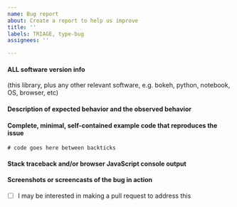 ```yaml
---
name: Bug report
about: Create a report to help us improve
title: ''
labels: TRIAGE, type-bug
assignees: ''

---
```

<!--
Thanks for contacting us! Please read and follow these instructions carefully, then delete this introductory text to keep your issue easy to read. Note that the issue tracker is NOT the place for usage questions and technical assistance; post those at [Discourse](https://discourse.holoviz.org) instead. Issues without the required information below may be closed immediately.
-->

#### ALL software version info
(this library, plus any other relevant software, e.g. bokeh, python, notebook, OS, browser, etc)

#### Description of expected behavior and the observed behavior

#### Complete, minimal, self-contained example code that reproduces the issue

```
# code goes here between backticks

```

#### Stack traceback and/or browser JavaScript console output

#### Screenshots or screencasts of the bug in action

- [ ] I may be interested in making a pull request to address this
